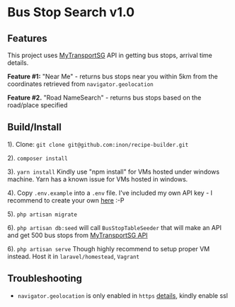 # Bus Stop Search v1.0


Features
----------

This project uses [MyTransportSG](https://www.mytransport.sg/content/mytransport/home/dataMall.html) API in getting bus stops, arrival time details.

**Feature #1:** "Near Me" - returns bus stops near you within 5km from the coordinates retrieved from `navigator.geolocation`

**Feature #2.** "Road NameSearch" - returns bus stops based on the road/place specified



Build/Install
----------

1). Clone: `git clone git@github.com:inon/recipe-builder.git`

2). `composer install`

3). `yarn install` Kindly use "npm install" for VMs hosted under windows machine. Yarn has a known issue for VMs hosted in windows.

4). Copy `.env.example` into a `.env` file. I've included my own API key - I recommend to create your own [here](https://www.mytransport.sg/content/mytransport/home/dataMall.html) :-P

5). `php artisan migrate`

6). `php artisan db:seed` will call `BusStopTableSeeder` that will make an API and get 500 bus stops from [MyTransportSG API](https://www.mytransport.sg/content/mytransport/home/dataMall.html)

6). `php artisan serve` Though highly recommend to setup proper VM instead. Host it in `laravel/homestead`, `Vagrant`




Troubleshooting
----------
- `navigator.geolocation` is only enabled in `https` [details](https://sites.google.com/a/chromium.org/dev/Home/chromium-security/deprecating-powerful-features-on-insecure-origins), kindly enable ssl